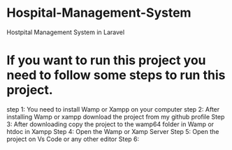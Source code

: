 # Hospital-Management-System
Hostpital Management System in Laravel
# If you want to run this project you need to follow some steps to run this project.
step 1: You need to install Wamp or Xampp on your computer
step 2: After installing Wamp or xampp download the project from my github profile
Step 3: After downloading copy the project to the wamp64 folder in Wamp or htdoc in Xampp
Step 4: Open the Wamp or Xamp Server
Step 5: Open the project on Vs Code or any other editor
Step 6: 